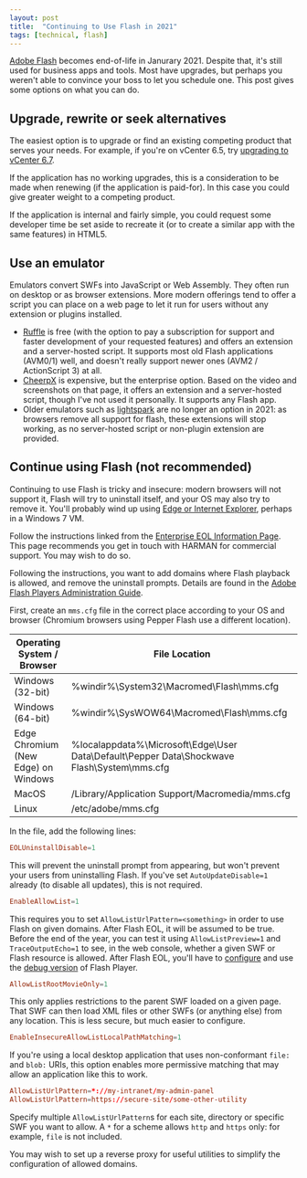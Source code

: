 ```yaml
---
layout: post
title:  "Continuing to Use Flash in 2021"
tags: [technical, flash]
---
```


[Adobe Flash](https://en.wikipedia.org/wiki/Adobe_Flash) becomes end-of-life in Janurary 2021. Despite that, it's still used for business apps and tools. Most have upgrades, but perhaps you weren't able to convince your boss to let you schedule one. This post gives some options on what you can do.

Upgrade, rewrite or seek alternatives
-------------------------------------

The easiest option is to upgrade or find an existing competing product that serves your needs. For example, if you're on vCenter 6.5, try [upgrading to vCenter 6.7](https://blogs.vmware.com/vsphere/2020/04/vsphere-web-client-support-beyond-adobe-flash-eol.html).

If the application has no working upgrades, this is a consideration to be made when renewing (if the application is paid-for). In this case you could give greater weight to a competing product.

If the application is internal and fairly simple, you could request some developer time be set aside to recreate it (or to create a similar app with the same features) in HTML5.

Use an emulator
---------------

Emulators convert SWFs into JavaScript or Web Assembly. They often run on desktop or as browser extensions. More modern offerings tend to offer a script you can place on a web page to let it run for users without any extension or plugins installed.

* [Ruffle](https://github.com/ruffle-rs/ruffle/) is free (with the option to pay a subscription for support and faster development of your requested features) and offers an extension and a server-hosted script. It supports most old Flash applications (AVM0/1) well, and doesn't really support newer ones (AVM2 / ActionScript 3) at all.
* [CheerpX](https://www.leaningtech.com/pages/cheerpxflash.html) is expensive, but the enterprise option. Based on the video and screenshots on that page, it offers an extension and a server-hosted script, though I've not used it personally. It supports any Flash app.
* Older emulators such as [lightspark](https://github.com/lightspark/lightspark) are no longer an option in 2021: as browsers remove all support for flash, these extensions will stop working, as no server-hosted script or non-plugin extension are provided.

Continue using Flash (not recommended)
--------------------------------------

Continuing to use Flash is tricky and insecure: modern browsers will not support it, Flash will try to uninstall itself, and your OS may also try to remove it. You'll probably wind up using [Edge or Internet Explorer](https://web.archive.org/web/20201215082139/https://blogs.windows.com/msedgedev/2020/09/04/update-adobe-flash-end-support/), perhaps in a Windows 7 VM.

Follow the instructions linked from the [Enterprise EOL Information Page](https://web.archive.org/web/20201224085411/https://www.adobe.com/products/flashplayer/enterprise-end-of-life.html). This page recommends you get in touch with HARMAN for commercial support. You may wish to do so.

Following the instructions, you want to add domains where Flash playback is allowed, and remove the uninstall prompts. Details are found in the [Adobe Flash Players Administration Guide](https://web.archive.org/web/20201219013719/https://www.adobe.com/content/dam/acom/en/devnet/flashplayer/articles/flash_player_admin_guide/pdf/latest/flash_player_32_0_admin_guide.pdf).

First, create an `mms.cfg` file in the correct place according to your OS and browser (Chromium browsers using Pepper Flash use a different location).

| Operating System / Browser | File Location |
| -------------------------- | ------------- |
| Windows (32-bit) | %windir%\System32\Macromed\Flash\mms.cfg |
| Windows (64-bit) | %windir%\SysWOW64\Macromed\Flash\mms.cfg |
| Edge Chromium (New Edge) on Windows | %localappdata%\Microsoft\Edge\User Data\Default\Pepper Data\Shockwave Flash\System\mms.cfg |
| MacOS | /Library/Application Support/Macromedia/mms.cfg |
| Linux | /etc/adobe/mms.cfg |

In the file, add the following lines:
```conf
EOLUninstallDisable=1
```
This will prevent the uninstall prompt from appearing, but won't prevent your users from uninstalling Flash. If you've set `AutoUpdateDisable=1` already (to disable all updates), this is not required.

```conf
EnableAllowList=1
```
This requires you to set `AllowListUrlPattern=<something>` in order to use Flash on given domains. After Flash EOL, it will be assumed to be true. Before the end of the year, you can test it using `AllowListPreview=1` and `TraceOutputEcho=1` to see, in the web console, whether a given SWF or Flash resource is allowed. After Flash EOL, you'll have to [configure](https://helpx.adobe.com/flash-player/kb/configure-debugger-version-flash-player.html) and use the [debug version](https://www.adobe.com/support/flashplayer/debug_downloads.html) of Flash Player.

```conf
AllowListRootMovieOnly=1
```
This only applies restrictions to the parent SWF loaded on a given page. That SWF can then load XML files or other SWFs (or anything else) from any location. This is less secure, but much easier to configure.

```conf
EnableInsecureAllowListLocalPathMatching=1
```
If you're using a local desktop application that uses non-conformant `file:` and `blob:` URIs, this option enables more permissive matching that may allow an application like this to work.

```conf
AllowListUrlPattern=*://my-intranet/my-admin-panel
AllowListUrlPattern=https://secure-site/some-other-utility
```

Specify multiple `AllowListUrlPattern`s for each site, directory or specific SWF you want to allow. A `*` for a scheme allows `http` and `https` only: for example, `file` is not included.

You may wish to set up a reverse proxy for useful utilities to simplify the configuration of allowed domains.
